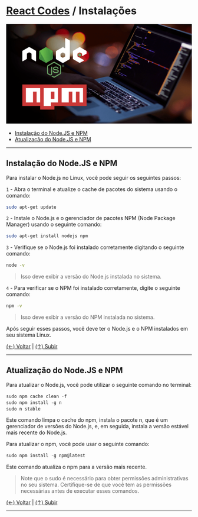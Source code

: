 # [React Codes](https://github.com/systemboys/React_Codes#react-codes "React Codes") / Instalações

[![Node.JS e NPM](https://github.com/systemboys/React_Codes/raw/main/Instala%C3%A7%C3%B5es/Node_%26_NPM/NodeJS-and-NPM.png "Node.JS e NPM")](https://github.com/systemboys/React_Codes/raw/main/Instala%C3%A7%C3%B5es/Node_%26_NPM/NodeJS-and-NPM.png "Node.JS e NPM")

- [Instalação do Node.JS e NPM](#instala%C3%A7%C3%A3o-do-nodejs-e-npm "Instalação do Node.JS e NPM")
- [Atualização do Node.JS e NPM](#atualiza%C3%A7%C3%A3o-do-nodejs-e-npm "Atualização do Node.JS e NPM")

---

## Instalação do Node.JS e NPM

Para instalar o Node.js no Linux, você pode seguir os seguintes passos:

`1` - Abra o terminal e atualize o cache de pacotes do sistema usando o comando:

```bash
sudo apt-get update
```

`2` - Instale o Node.js e o gerenciador de pacotes NPM (Node Package Manager) usando o seguinte comando:

```bash
sudo apt-get install nodejs npm
```

`3` - Verifique se o Node.js foi instalado corretamente digitando o seguinte comando:

```bash
node -v
```

> Isso deve exibir a versão do Node.js instalada no sistema.

`4` - Para verificar se o NPM foi instalado corretamente, digite o seguinte comando:

```bash
npm -v
```

> Isso deve exibir a versão do NPM instalada no sistema.

Após seguir esses passos, você deve ter o Node.js e o NPM instalados em seu sistema Linux.

[(&larr;) Voltar](https://github.com/systemboys/React_Codes#react-codes "Voltar ao Sumário") | 
[(&uarr;) Subir](#react-codes--instala%C3%A7%C3%B5es "Subir para o topo")

---

## Atualização do Node.JS e NPM

Para atualizar o Node.js, você pode utilizar o seguinte comando no terminal:

```javascript
sudo npm cache clean -f
sudo npm install -g n
sudo n stable
```

Este comando limpa o cache do npm, instala o pacote n, que é um gerenciador de versões do Node.js, e, em seguida, instala a versão estável mais recente do Node.js.

Para atualizar o npm, você pode usar o seguinte comando:

```javascript
sudo npm install -g npm@latest
```

Este comando atualiza o npm para a versão mais recente.

> Note que o sudo é necessário para obter permissões administrativas no seu sistema. Certifique-se de que você tem as permissões necessárias antes de executar esses comandos.

[(&larr;) Voltar](https://github.com/systemboys/React_Codes#react-codes "Voltar ao Sumário") | 
[(&uarr;) Subir](#react-codes--instala%C3%A7%C3%B5es "Subir para o topo")

---

